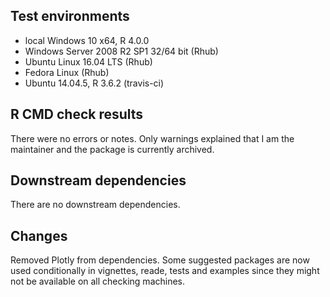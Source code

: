 
## Test environments
* local Windows 10 x64, R 4.0.0
* Windows Server 2008 R2 SP1 32/64 bit (Rhub)
* Ubuntu Linux 16.04 LTS (Rhub)
* Fedora Linux (Rhub)
* Ubuntu 14.04.5, R 3.6.2 (travis-ci)


## R CMD check results
There were no errors or notes. Only warnings explained that I am the maintainer and the package is currently archived.

## Downstream dependencies
There are no downstream dependencies.

## Changes
Removed Plotly from dependencies. Some suggested packages are now used conditionally in vignettes, reade, tests and examples since they might not be available on all checking machines.
